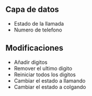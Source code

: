 ## Capa de datos

- Estado de la llamada
- Numero de telefono

## Modificaciones

- Añadir digitos
- Remover el ultimo digito
- Reiniciar todos los digitos
- Cambiar el estado a llamando
- Cambiar el estado a colgando
